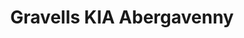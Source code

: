 ---
title: "Gravells KIA Abergavenny"
url: /llanfoist-abetrgavenny/gravells-kia-abergavenny/
shop: Autohaus
---
